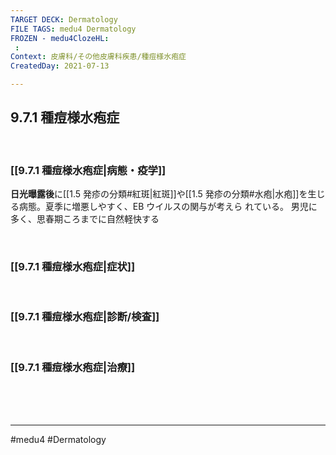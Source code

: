 ```yaml
---
TARGET DECK: Dermatology
FILE TAGS: medu4 Dermatology
FROZEN - medu4ClozeHL:
 : 
Context: 皮膚科/その他皮膚科疾患/種痘様水疱症
CreatedDay: 2021-07-13

---
```


## 9.7.1 種痘様水疱症

<br>

### [[9.7.1 種痘様水疱症|病態・疫学]]
**日光曝露後**に[[1.5 発疹の分類#紅斑|紅斑]]や[[1.5 発疹の分類#水疱|水疱]]を生じる病態。夏季に増悪しやすく、EB ウイルスの関与が考えら れている。
男児に多く、思春期ころまでに自然軽快する

<br>

### [[9.7.1 種痘様水疱症|症状]]


<br>

### [[9.7.1 種痘様水疱症|診断/検査]]


<br>

### [[9.7.1 種痘様水疱症|治療]]


<br><br><br>

---
#medu4 #Dermatology  
